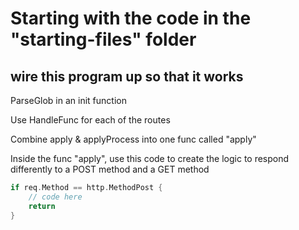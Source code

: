 # Starting with the code in the "starting-files" folder

## wire this program up so that it works

ParseGlob in an init function

Use HandleFunc for each of the routes

Combine apply & applyProcess into one func called "apply"

Inside the func "apply", use this code to create the logic to respond differently to a POST method and a GET method

```Go
if req.Method == http.MethodPost {
    // code here
    return
}
```

